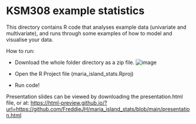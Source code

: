 # KSM308 example statistics
This directory contains R code that analyses example data (univariate and multivariate), and runs through some examples of how to model and visualise your data.

How to run: 

- Download the whole folder directory as a zip file.
![image](https://github.com/FreddieJH/maria_island_stats/assets/30920629/47b436a8-5a26-4a76-bb3a-4a160002feae)

- Open the R Project file (maria_island_stats.Rproj)

- Run code!


Presentation slides can be viewed by downloading the presentation.html file, or at: 
https://html-preview.github.io/?url=https://github.com/FreddieJH/maria_island_stats/blob/main/presentation.html
